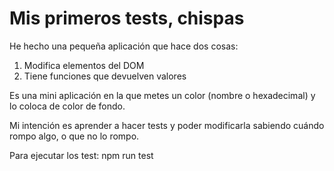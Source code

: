 # Mis primeros tests, chispas

He hecho una pequeña aplicación que hace dos cosas:

1. Modifica elementos del DOM
2. Tiene funciones que devuelven valores

Es una mini aplicación en la que metes un color (nombre o hexadecimal) y lo coloca de color de fondo.

Mi intención es aprender a hacer tests y poder modificarla sabiendo cuándo rompo algo, o que no lo rompo.

Para ejecutar los test: npm run test
